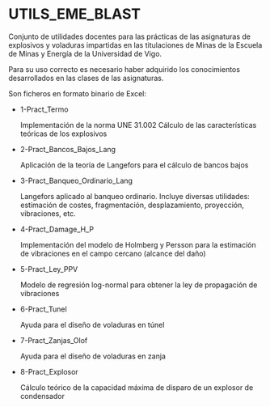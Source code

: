 # UTILS_EME_BLAST
Conjunto de utilidades docentes para las prácticas de las asignaturas de explosivos y voladuras impartidas en las titulaciones de Minas de la Escuela de Minas y Energía de la Universidad de Vigo.

Para su uso correcto es necesario haber adquirido los conocimientos desarrollados en las clases de las asignaturas.

Son ficheros en formato binario de Excel:
- 1-Pract_Termo

  Implementación de la norma UNE 31.002 Cálculo de las características teóricas de los explosivos
- 2-Pract_Bancos_Bajos_Lang

  Aplicación de la teoría de Langefors para el cálculo de bancos bajos
- 3-Pract_Banqueo_Ordinario_Lang
  
  Langefors aplicado al banqueo ordinario. Incluye diversas utilidades: estimación de costes, fragmentación, desplazamiento, proyección, vibraciones, etc.
- 4-Pract_Damage_H_P
  
  Implementación del modelo de Holmberg y Persson para la estimación de vibraciones en el campo cercano (alcance del daño)
  
- 5-Pract_Ley_PPV

  Modelo de regresión log-normal para obtener la ley de propagación de vibraciones 
  
- 6-Pract_Tunel

  Ayuda para el diseño de voladuras en túnel
  
- 7-Pract_Zanjas_Olof
  
  Ayuda para el diseño de voladuras en zanja
  
- 8-Pract_Explosor

  Cálculo teórico de la capacidad máxima de disparo de un explosor de condensador
